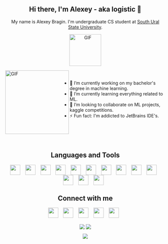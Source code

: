 <h2 align="center"> Hi there, I'm Alexey - aka logistic 👋 </h2>
<p align="center"> My name is Alexey Bragin. I'm undergraduate CS student at <a href="https://www.susu.ru/en">South Ural State University</a>.</p>
<p align="center"><img align="center" alt="GIF" height="100px" src="https://media.giphy.com/media/IPbS5R4fSUl5S/giphy.gif" /></p>

<img align="left" alt="GIF" height="200px" src="https://media.giphy.com/media/i4NjAwytgIRDW/giphy.gif" />
</br>

- 🔭 I’m currently working on my bachelor's degree in machine learning.
- 🌱 I’m currently learning everything related to ML.
- 👯 I’m looking to collaborate on ML projects, kaggle competitions.
- ⚡ Fun fact: I'm addicted to JetBrains IDE's. 
</br></br></br></br></br>

<h2 align="center"> Languages and Tools </h2>
<p align="center">
<img align="center" height="32" width="32" src="https://cdn.jsdelivr.net/npm/simple-icons@v3/icons/python.svg" />&nbsp;&nbsp;&nbsp;
<img align="center" height="32" width="32" src="https://cdn.jsdelivr.net/npm/simple-icons@v3/icons/cplusplus.svg" />&nbsp;&nbsp;&nbsp;
<img align="center" height="32" width="32" src="https://cdn.jsdelivr.net/npm/simple-icons@v3/icons/java.svg" />&nbsp;&nbsp;&nbsp;
<img align="center" height="32" width="32" src="https://cdn.jsdelivr.net/npm/simple-icons@v3/icons/linux.svg" />&nbsp;&nbsp;&nbsp;
<img align="center" height="32" width="32" src="https://cdn.jsdelivr.net/npm/simple-icons@v3/icons/gnubash.svg" />&nbsp;&nbsp;&nbsp;
<img align="center" height="32" width="32" src="https://cdn.jsdelivr.net/npm/simple-icons@v3/icons/anaconda.svg" />&nbsp;&nbsp;&nbsp;
<img align="center" height="32" width="32" src="https://cdn.jsdelivr.net/npm/simple-icons@v3/icons/jupyter.svg" />&nbsp;&nbsp;&nbsp;
<img align="center" height="32" width="32" src="https://cdn.jsdelivr.net/npm/simple-icons@v3/icons/jetbrains.svg" />&nbsp;&nbsp;&nbsp;
<img align="center" height="32" width="32" src="https://cdn.jsdelivr.net/npm/simple-icons@v3/icons/git.svg" />&nbsp;&nbsp;&nbsp;
<img align="center" height="32" width="32" src="https://cdn.jsdelivr.net/npm/simple-icons@v3/icons/github.svg" />&nbsp;&nbsp;&nbsp;
<img align="center" height="32" width="32" src="https://cdn.jsdelivr.net/npm/simple-icons@v3/icons/tensorflow.svg" />&nbsp;&nbsp;&nbsp;
<img align="center" height="32" width="32" src="https://cdn.jsdelivr.net/npm/simple-icons@v3/icons/keras.svg" />&nbsp;&nbsp;&nbsp;
<img align="center" height="32" width="32" src="https://cdn.jsdelivr.net/npm/simple-icons@v3/icons/qt.svg" />&nbsp;&nbsp;&nbsp;
</p>


<h2 align="center"> Connect with me </h2>
<p align="center">
<a href="https://vk.com/aleshkabragin"><img height="32" width="32" src="https://cdn.jsdelivr.net/npm/simple-icons@v3/icons/vk.svg" /></a>&nbsp;&nbsp;&nbsp;
<a href="https://www.linkedin.com/in/alexey-bragin-915799156/"><img height="32" width="32" src="https://cdn.jsdelivr.net/npm/simple-icons@v3/icons/linkedin.svg" /></a>&nbsp;&nbsp;&nbsp;
<a href="mailto:a.k.bragin@gmail.com"><img height="32" width="32" src="https://cdn.jsdelivr.net/npm/simple-icons@v3/icons/gmail.svg" /></a>&nbsp;&nbsp;&nbsp;
<a href="https://discord.gg/jbfw9jM"><img height="32" width="32" src="https://cdn.jsdelivr.net/npm/simple-icons@v3/icons/discord.svg" /></a>&nbsp;&nbsp;&nbsp;
<a href="https://www.instagram.com/bragin.a.k/"><img height="32" width="32" src="https://cdn.jsdelivr.net/npm/simple-icons@v3/icons/instagram.svg" /></a>&nbsp;&nbsp;&nbsp;
</p>

<p align="center">
<img align="center" src="https://github-readme-stats-alpha-liart.vercel.app/api?username=logisticAKB&count_private=true&hide_border=true&show_icons=true&include_all_commits=true">
<img align="center" src="https://github-readme-stats-alpha-liart.vercel.app/api/top-langs/?username=logisticAKB&hide_border=true&hide=TeX&layout=compact">
</p>

<p align="center">
    <img align="center" src="https://badges.pufler.dev/visits/logisticAKB/logisticAKB">
</p>



<!--
**logisticAKB/logisticAKB** is a ✨ _special_ ✨ repository because its `README.md` (this file) appears on your GitHub profile.

Here are some ideas to get you started:

- 🔭 I’m currently working on ...
- 🌱 I’m currently learning ...
- 👯 I’m looking to collaborate on ...
- 🤔 I’m looking for help with ...
- 💬 Ask me about ...
- 📫 How to reach me: ...
- 😄 Pronouns: ...
- ⚡ Fun fact: ...
--> 
